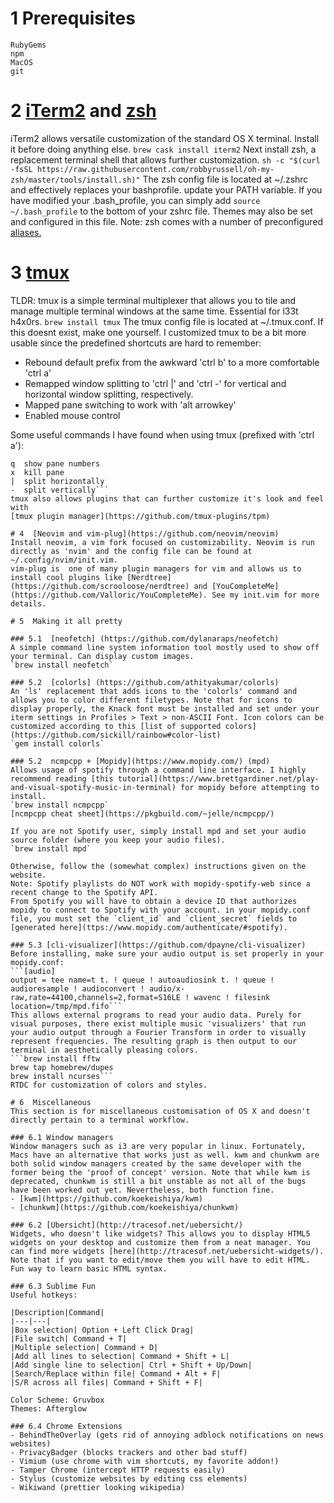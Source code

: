 # 1 Prerequisites
```Homebrew
RubyGems
npm
MacOS
git
```

# 2 [iTerm2](https://www.iterm2.com/) and [zsh](https://ohmyz.sh/)
iTerm2 allows versatile customization of the standard OS X terminal. Install it before doing anything else.
`brew cask install iterm2`
Next install zsh, a replacement terminal shell that allows further customization.
`sh -c "$(curl -fsSL https://raw.githubusercontent.com/robbyrussell/oh-my-zsh/master/tools/install.sh)"`
The zsh config file is located at ~/.zshrc and effectively replaces your bashprofile. update your PATH variable. If you have modified your .bash_profile, you can simply add 
`source ~/.bash_profile`
to the bottom of your zshrc file. Themes may also be set and configured in this file.
Note: zsh comes with a number of preconfigured [aliases.](https://github.com/robbyrussell/oh-my-zsh/wiki/Cheatsheet)

# 3 [tmux](https://github.com/tmux/tmux/wiki)
TLDR: tmux is a simple terminal multiplexer that allows you to tile and manage multiple terminal windows at the same time. Essential for l33t h4x0rs.
`brew install tmux`
The tmux config file is located at ~/.tmux.conf. If this doesnt exist, make one yourself. I customized tmux to be a bit more usable since the predefined shortcuts are hard to remember:
- Rebound default prefix from the awkward 'ctrl b' to a more comfortable 'ctrl a'
- Remapped window splitting to 'ctrl |' and 'ctrl -' for vertical and horizontal window splitting, respectively. 
- Mapped pane switching to work with 'alt arrowkey'
- Enabled mouse control

Some useful commands I have found when using tmux (prefixed with 'ctrl a'):
```o  swap panes
q  show pane numbers
x  kill pane
|  split horizontally
-  split vertically```
tmux also allows plugins that can further customize it's look and feel with 
[tmux plugin manager](https://github.com/tmux-plugins/tpm)

# 4  [Neovim and vim-plug](https://github.com/neovim/neovim)
Install neovim, a vim fork focused on customizability. Neovim is run directly as 'nvim' and the config file can be found at ~/.config/nvim/init.vim. 
vim-plug is  one of many plugin managers for vim and allows us to install cool plugins like [Nerdtree](https://github.com/scrooloose/nerdtree) and [YouCompleteMe](https://github.com/Valloric/YouCompleteMe). See my init.vim for more details. 

# 5  Making it all pretty

### 5.1  [neofetch] (https://github.com/dylanaraps/neofetch)
A simple command line system information tool mostly used to show off your terminal. Can display custom images. 
`brew install neofetch`

### 5.2  [colorls] (https://github.com/athityakumar/colorls)
An 'ls' replacement that adds icons to the 'colorls' command and allows you to color different filetypes. Note that for icons to display properly, the Knack font must be installed and set under your iterm settings in Profiles > Text > non-ASCII Font. Icon colors can be customized according to this [list of supported colors](https://github.com/sickill/rainbow#color-list)
`gem install colorls`

### 5.2  ncmpcpp + [Mopidy](https://www.mopidy.com/) (mpd) 
Allows usage of spotify through a command line interface. I highly recommend reading [this tutorial](https://www.brettgardiner.net/play-and-visual-spotify-music-in-terminal) for mopidy before attempting to install. 
`brew install ncmpcpp`
[ncmpcpp cheat sheet](https://pkgbuild.com/~jelle/ncmpcpp/)

If you are not Spotify user, simply install mpd and set your audio source folder (where you keep your audio files). 
`brew install mpd`

Otherwise, follow the (somewhat complex) instructions given on the website. 
Note: Spotify playlists do NOT work with mopidy-spotify-web since a recent change to the Spotify API. 
From Spotify you will have to obtain a device ID that authorizes mopidy to connect to Spotify with your account. in your mopidy.conf file, you must set the `client_id` and `client_secret` fields to [generated here](ttps://www.mopidy.com/authenticate/#spotify). 

### 5.3 [cli-visualizer](https://github.com/dpayne/cli-visualizer)
Before installing, make sure your audio output is set properly in your mopidy.conf: 
```[audio]
output = tee name=t t. ! queue ! autoaudiosink t. ! queue ! audioresample ! audioconvert ! audio/x-raw,rate=44100,channels=2,format=S16LE ! wavenc ! filesink location=/tmp/mpd.fifo```
This allows external programs to read your audio data. Purely for visual purposes, there exist multiple music 'visualizers' that run your audio output through a Fourier Transform in order to visually represent frequencies. The resulting graph is then output to our terminal in aesthetically pleasing colors. 
```brew install fftw
brew tap homebrew/dupes
brew install ncurses```
RTDC for customization of colors and styles.

# 6  Miscellaneous
This section is for miscellaneous customisation of OS X and doesn't directly pertain to a terminal workflow. 

### 6.1 Window managers
Window managers such as i3 are very popular in linux. Fortunately, Macs have an alternative that works just as well. kwm and chunkwm are both solid window managers created by the same developer with the former being the 'proof of concept' version. Note that while kwm is deprecated, chunkwm is still a bit unstable as not all of the bugs have been worked out yet. Nevertheless, both function fine. 
- [kwm](https://github.com/koekeishiya/kwm)
- [chunkwm](https://github.com/koekeishiya/chunkwm)

### 6.2 [Ubersicht](http://tracesof.net/uebersicht/)
Widgets, who doesn't like widgets? This allows you to display HTML5 widgets on your desktop and customize them from a neat manager. You can find more widgets [here](http://tracesof.net/uebersicht-widgets/). Note that if you want to edit/move them you will have to edit HTML. Fun way to learn basic HTML syntax.

### 6.3 Sublime Fun
Useful hotkeys:

|Description|Command|
|---|---|
|Box selection| Option + Left Click Drag|
|File switch| Command + T|
|Multiple selection| Command + D|
|Add all lines to selection| Command + Shift + L|
|Add single line to selection| Ctrl + Shift + Up/Down|
|Search/Replace within file| Command + Alt + F|
|S/R across all files| Command + Shift + F|

Color Scheme: Gruvbox
Themes: Afterglow

### 6.4 Chrome Extensions
- BehindTheOverlay (gets rid of annoying adblock notifications on news websites)
- PrivacyBadger (blocks trackers and other bad stuff)
- Vimium (use chrome with vim shortcuts, my favorite addon!)
- Tamper Chrome (intercept HTTP requests easily)
- Stylus (customize websites by editing css elements)
- Wikiwand (prettier looking wikipedia) 
